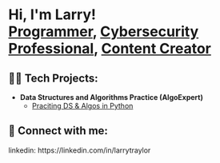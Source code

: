 <h1>Hi, I'm Larry! <br/><a href="https://github.com/larrytraylor">Programmer</a>, <a href="https://www.linkedin.com/in/larrytraylor/">Cybersecurity Professional</a>, <a href="https://www.larrytraylor.com">Content Creator</a></h1>

<h2>👨‍💻 Tech Projects:</h2>

- <b>Data Structures and Algorithms Practice (AlgoExpert)</b>
  - [Praciting DS & Algos in Python](https://github.com/joshmadakor1/Algorithms-Practice)

<h2> 🤳 Connect with me:</h2>
linkedin: https://linkedin.com/in/larrytraylor
